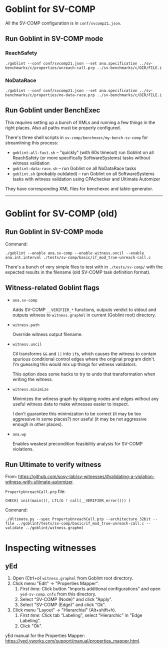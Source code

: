 # Goblint for SV-COMP
All the SV-COMP configuration is in `conf/svcomp21.json`.

## Run Goblint in SV-COMP mode
### ReachSafety
```
./goblint --conf conf/svcomp21.json --set ana.specification ../sv-benchmarks/c/properties/unreach-call.prp ../sv-benchmarks/c/DIR/FILE.i
```

### NoDataRace
```
./goblint --conf conf/svcomp21.json --set ana.specification ../sv-benchmarks/c/properties/no-data-race.prp ../sv-benchmarks/c/DIR/FILE.i
```

## Run Goblint under BenchExec
This requires setting up a bunch of XMLs and running a few things in the right places.
Also all paths must be properly configured.

There's three shell scripts in `sv-comp/benchexec/my-bench-sv-comp` for streamlining this process:
* `goblint-all-fast.sh` – "quickly" (with 60s timeout) run Goblint on all ReachSafety (or more specifically SoftwareSystems) tasks without witness validation
* `goblint-data-race.sh` – run Goblint on all NoDataRace tasks
* `goblint.sh` (probably outdated) – run Goblint on all SoftwareSystems tasks with witness validation using CPAchecker and Ultimate Automizer

They have corresponding XML files for benchexec and table-generator.


---


# Goblint for SV-COMP (old)

## Run Goblint in SV-COMP mode
Command:
```
./goblint --enable ana.sv-comp --enable witness.uncil --enable ana.int.interval ./tests/sv-comp/basic/if_mod_true-unreach-call.c
```

There's a bunch of very simple files to test with in `./tests/sv-comp/` with the expected results in the filename (old SV-COMP task definition format).


## Witness-related Goblint flags
* `ana.sv-comp`

  Adds SV-COMP `__VERIFIER_*` functions, outputs verdict to stdout and outputs witness to `witness.graphml` in current (Goblint root) directory.

* `witness.path`

  Override witness output filename.

* `witness.uncil`

  Cil transforms `&&` and `||` into `if`s, which causes the witness to contain spurious conditional control edges where the original program didn't. I'm guessing this would mix up things for witness validators.

  This option does some hacks to try to undo that transformation when writing the witness.

* `witness.minimize`

  Minimizes the witness graph by skipping nodes and edges without any useful witness data to make witnesses easier to inspect.

  I don't guarantee this minimization to be correct (it may be too aggressive in some places?) nor useful (it may be not aggressive enough in other places).

* `ana.wp`

  Enables weakest precondition feasibility analysis for SV-COMP violations.


## Run Ultimate to verify witness
From: https://github.com/sosy-lab/sv-witnesses/#validating-a-violation-witness-with-ultimate-automizer.

`PropertyUnreachCall.prp` file:
```
CHECK( init(main()), LTL(G ! call(__VERIFIER_error())) )
```

Command:
```
./Ultimate.py --spec PropertyUnreachCall.prp --architecture 32bit --file ../goblint/tests/sv-comp/basic/if_mod_true-unreach-call.c --validate ../goblint/witness.graphml
```



# Inspecting witnesses
## yEd

1. Open (Ctrl+o) `witness.graphml` from Goblint root directory.
2. Click menu "Edit" → "Properties Mapper".
    1. _First time:_  Click button "Imports additional configurations" and open `yed-sv-comp.cnfx` from this directory.
    2. Select "SV-COMP (Node)" and click "Apply".
    3. Select "SV-COMP (Edge)" and click "Ok".
3. Click menu "Layout" → "Hierarchial" (Alt+shift+h).
    1. _First time:_ Click tab "Labeling", select "Hierarchic" in "Edge Labeling".
    2. Click "Ok".

yEd manual for the Properties Mapper: https://yed.yworks.com/support/manual/properties_mapper.html.
